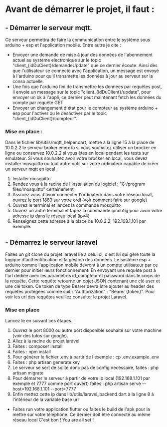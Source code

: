 # Avant de démarrer le projet, il faut :

## - Démarrer le serveur mqtt.
  Ce serveur permettra de faire la communication entre le système sous arduino + esp et l'application mobile. Entre autre je cite :

  - Envoyer une demande de mise à jour des données de l'abonnement actuel au système electronique sur le topic "client\_{idDuCient}/demandeUpdate" que ce dernier écoute. Ainsi dès que l'utilisateur se connecte avec l'application, un message est envoyé à l'arduino pour qu'il transmette les données à jour au serveur sur la conso actuelle.
  - Une fois que l'arduino fini de transmettre les données par requêtes post, il envoie un message sur le topic "client\_{idDuClient}/update", pour envoyer un ok à l'appli, ce dernier peut maintenant fetch les données du compte par requête GET
  - Envoyer un changement d'état pour le compteur au système arduino + esp pour l'activer ou le désactiver par le topic "client\_{idDuClient}/compteur".

### Mise en place :

Dans le fichier lib/utils/mqtt_helper.dart, mettre à la ligne 15 à la place de 10.0.2.2 le serveur broker.emqx.io si vous souhaitez utiliser un brocker en ligne ou conservez 10.0.2.2 si vous êtes en local pendant les tests sur emulateur.
Si vous souhaitez avoir votre brocker en local, vous devez installer mosquitto ou tout autre outil sur votre ordinateur capable de créer un serveur mqtt en local :

1. Installer mosquitto
2. Rendez vous à la racine de l'installation du logiciel : "C:/program files/mosquitto" certainement
3. Assurez vous d'avoir connecter l'ordinateur dans votre réseau local, ouvrez le port 1883 sur votre ordi (voir comment faire sur google)
4. Ouvrez le terminal et lancez la commande mosquitto
5. Ouvrez un autre terminal et tapez la commande ipconfig pour avoir votre adresse ip dans le réseau local (ipv4)
6. Renseignez cette adresse à la place de 10.0.2.2, 192.168.1.101 par exemple.

## - Démarrez le serveur laravel

  Faites un git clone du projet laravel lié à celui ci, c'est lui qui gère toute la logique d'authentification et la gestion des données. Le système esp + arduino comme l'application mobile devront à un compte utilisateur par ce dernier pour initier leurs fonctionnement. En envoyant une requête post à l'url dédiée avec les paramètres id_compteur et password dans le corps de la requête. Cette requête retourne un objet JSON contenant une clé user et une clé token. Ce token de type Bearer devra être ajouter au header des requêtes protégées comme suit : "Authorization" : "Bearer {token}".
  Pour voir les url des requêtes veuillez consulter le projet Laravel.
  ### Mise en place
  Lancez le en suivant ces étapes :

1. Ouvrez le port 8000 ou autre port disponible souhaité sur votre machine (voir des tutos sur google).
2. Allez à la racine du projet laravel
3. Faites : composer install
4. Faites : npm install
5. Pour générer le fichier .env à partir de l'exemple : cp .env.example .env
6. Faites : php artisan generate:key
7. Le serveur se sert de sqlite donc pas de config necéssaire, faites : php artisan migrate
8. Pour démarrer le serveur à partir de votre ip local (192.168.1.101 par exemple et 7777 comme port ouvert) faites : php artisan serve --host=192.168.1.101 --port=7777
9. Enfin mettez cette ip dans lib/utils/laravel_backend.dart à la ligne 8 à l'intérieur de la variable base url

- Faites run votre application flutter ou faites le build de l'apk pour la mettre sur votre téléphone. Ce dernier doit être connecté au même réseau local
  C'est bon ! You are all set !
